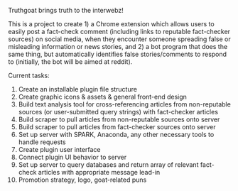 Truthgoat brings truth to the interwebz!

This is a project to create 1) a Chrome extension which allows users to easily post a fact-check comment (including links
to reputable fact-checker sources) on social media, when they encounter someone spreading false or misleading information
or news stories, and 2) a bot program that does the same thing, but automatically identifies false stories/comments to respond to
(initially, the bot will be aimed at reddit).

Current tasks:

1. Create an installable plugin file structure
2. Create graphic icons & assets & general front-end design
3. Build text analysis tool for cross-referencing articles from non-reputable sources (or user-submitted query strings) with fact-checker articles
4. Build scraper to pull articles from non-reputable sources onto server
5. Build scraper to pull articles from fact-checker sources onto server
6. Set up server with SPARK, Anaconda, any other necessary tools to handle requests
7. Create plugin user interface
8. Connect plugin UI behavior to server
9. Set up server to query databases and return array of relevant fact-check articles with appropriate message lead-in
10. Promotion strategy, logo, goat-related puns
